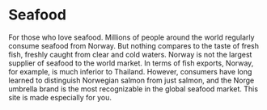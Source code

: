 # Seafood
For those who love seafood.
Millions of people around the world regularly consume seafood from Norway. But nothing compares to the taste of fresh fish, freshly caught from clear and cold waters.
Norway is not the largest supplier of seafood to the world market. In terms of fish exports, Norway, for example, is much inferior to Thailand. However, consumers have long learned to distinguish Norwegian salmon from just salmon, and the Norge umbrella brand is the most recognizable in the global seafood market.
This site is made especially for you.
